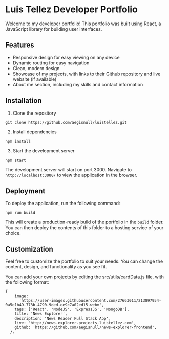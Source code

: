 # Luis Tellez Developer Portfolio

Welcome to my developer portfolio! This portfolio was built using React, a JavaScript library for building user interfaces.

## Features

- Responsive design for easy viewing on any device
- Dynamic routing for easy navigation
- Clean, modern design
- Showcase of my projects, with links to their Github repository and live website (if available)
- About me section, including my skills and contact information

## Installation

1. Clone the repository

`git clone https://github.com/aegisnull/luistellez.git`

2.  Install dependencies

`npm install`

3. Start the development server

`npm start`

The development server will start on port 3000. Navigate to `http://localhost:3000/` to view the application in the browser.

## Deployment

To deploy the application, run the following command:

`npm run build`

This will create a production-ready build of the portfolio in the `build` folder. You can then deploy the contents of this folder to a hosting service of your choice.

## Customization

Feel free to customize the portfolio to suit your needs. You can change the content, design, and functionality as you see fit.

You can add your own projects by editing the src/utils/cardData.js file, with the following format:

```
{
    image:
      'https://user-images.githubusercontent.com/27663011/213897954-0a5e1b49-773b-4790-9ded-ee9c7a02ed15.webm',
    tags: ['React', 'NodeJS', 'ExpressJS', 'MongoDB'],
    title: 'News Explorer',
    description: 'News Reader Full Stack App',
    live: 'http://news-explorer.projects.luistellez.com',
    github: 'https://github.com/aegisnull/news-explorer-frontend',
  },
```
